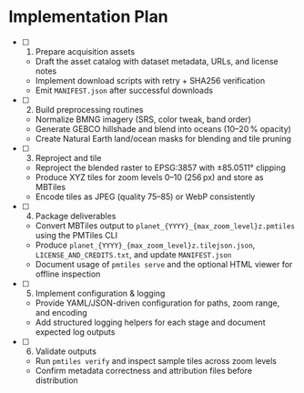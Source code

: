 # Implementation Plan

- [ ] 1. Prepare acquisition assets
  - Draft the asset catalog with dataset metadata, URLs, and license notes
  - Implement download scripts with retry + SHA256 verification
  - Emit `MANIFEST.json` after successful downloads

- [ ] 2. Build preprocessing routines
  - Normalize BMNG imagery (SRS, color tweak, band order)
  - Generate GEBCO hillshade and blend into oceans (10–20 % opacity)
  - Create Natural Earth land/ocean masks for blending and tile pruning

- [ ] 3. Reproject and tile
  - Reproject the blended raster to EPSG:3857 with ±85.0511° clipping
  - Produce XYZ tiles for zoom levels 0–10 (256 px) and store as MBTiles
  - Encode tiles as JPEG (quality 75–85) or WebP consistently

- [ ] 4. Package deliverables
  - Convert MBTiles output to `planet_{YYYY}_{max_zoom_level}z.pmtiles` using the PMTiles CLI
  - Produce `planet_{YYYY}_{max_zoom_level}z.tilejson.json`, `LICENSE_AND_CREDITS.txt`, and update `MANIFEST.json`
  - Document usage of `pmtiles serve` and the optional HTML viewer for offline inspection

- [ ] 5. Implement configuration & logging
  - Provide YAML/JSON-driven configuration for paths, zoom range, and encoding
  - Add structured logging helpers for each stage and document expected log outputs

- [ ] 6. Validate outputs
  - Run `pmtiles verify` and inspect sample tiles across zoom levels
  - Confirm metadata correctness and attribution files before distribution

